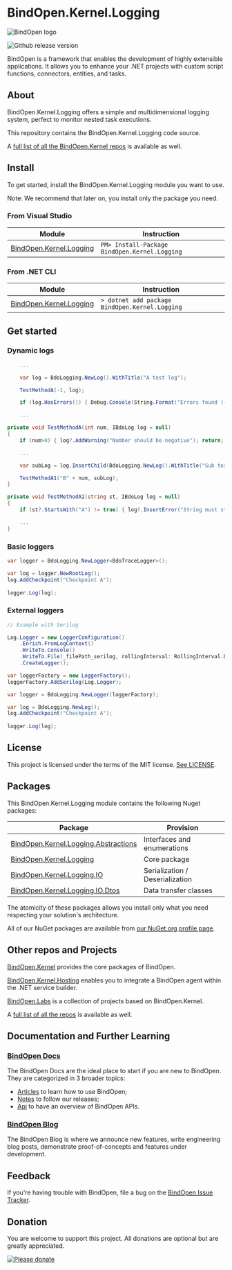 # BindOpen.Kernel.Logging

![BindOpen logo](https://storage.bindopen.org/img/logos/logo_bindopen.png)

![Github release version](https://img.shields.io/nuget/v/BindOpen.Kernel.Abstractions.svg?style=plastic)


BindOpen is a framework that enables the development of highly extensible applications. It allows you to enhance your .NET projects with custom script functions, connectors, entities, and tasks.

## About

BindOpen.Kernel.Logging offers a simple and multidimensional logging system, perfect to monitor nested task executions.

This repository contains the BindOpen.Kernel.Logging code source.

A [full list of all the BindOpen.Kernel repos](https://www.nuget.org/packages?q=bindopen.kernel) is available as well.


## Install

To get started, install the BindOpen.Kernel.Logging module you want to use.

Note: We recommend that later on, you install only the package you need.

### From Visual Studio

| Module | Instruction |
|--------|-----|
| [BindOpen.Kernel.Logging](https://www.nuget.org/packages/BindOpen.Kernel.Logging) | ```PM> Install-Package BindOpen.Kernel.Logging``` |

### From .NET CLI

| Module | Instruction |
|--------|-----|
| [BindOpen.Kernel.Logging](https://www.nuget.org/packages/BindOpen.Kernel.Logging) | ```> dotnet add package BindOpen.Kernel.Logging``` |

## Get started

### Dynamic logs

```csharp
    ...

    var log = BdoLogging.NewLog().WithTitle("A test log");

    TestMethodA(-1, log);

    if (log.HasErrors()) { Debug.Console(String.Format("Errors found ({0})", log.ToString())); }

    ...

private void TestMethodA(int num, IBdoLog log = null)
{
    if (num>0) { log?.AddWarning("Number should be negative"); return; }

    ...

    var subLog = log.InsertChild(BdoLogging.NewLog().WithTitle("Sub test log"));

    TestMethodA1("B" + num, subLog);
}

private void TestMethodA1(string st, IBdoLog log = null)
{
    if (st?.StartsWith("A") != true) { log?.InsertError("String must start with 'A'").WithResultCode("500"); return; }

    ...
}

```

### Basic loggers

```csharp
var logger = BdoLogging.NewLogger<BdoTraceLogger>();

var log = logger.NewRootLog();
log.AddCheckpoint("Checkpoint A");
            
logger.Log(log);
```

### External loggers

```csharp
// Example with Serilog

Log.Logger = new LoggerConfiguration()
    .Enrich.FromLogContext()
    .WriteTo.Console()
    .WriteTo.File(_filePath_serilog, rollingInterval: RollingInterval.Day)
    .CreateLogger();

var loggerFactory = new LoggerFactory();
loggerFactory.AddSerilog(Log.Logger);

var logger = BdoLogging.NewLogger(loggerFactory);

var log = BdoLogging.NewLog();
log.AddCheckpoint("Checkpoint A");
            
logger.Log(log);
```

## License

This project is licensed under the terms of the MIT license. [See LICENSE](https://github.com/bindopen/BindOpen.Kernel.Logging/blob/master/LICENSE).

## Packages

This BindOpen.Kernel.Logging module contains the following Nuget packages:

| Package | Provision |
|----------|-----|
| [BindOpen.Kernel.Logging.Abstractions](https://www.nuget.org/packages/BindOpen.Kernel.Logging.Abstractions) | Interfaces and enumerations |
| [BindOpen.Kernel.Logging](https://www.nuget.org/packages/BindOpen.Kernel.Logging) | Core package |
| [BindOpen.Kernel.Logging.IO](https://www.nuget.org/packages/BindOpen.Kernel.Logging.IO) | Serialization / Deserialization |
| [BindOpen.Kernel.Logging.IO.Dtos](https://www.nuget.org/packages/BindOpen.Kernel.Logging.IO.Dtos) | Data transfer classes |

The atomicity of these packages allows you install only what you need respecting your solution's architecture.

All of our NuGet packages are available from [our NuGet.org profile page](https://www.nuget.org/profiles/bindopen).


## Other repos and Projects

[BindOpen.Kernel](https://github.com/bindopen/BindOpen.Kernel) provides the core packages of BindOpen.

[BindOpen.Kernel.Hosting](https://github.com/bindopen/BindOpen.Kernel.Hosting) enables you to integrate a BindOpen agent within the .NET service builder.

[BindOpen.Labs](https://github.com/bindopen/BindOpen.Labs) is a collection of projects based on BindOpen.Kernel.


A [full list of all the repos](https://github.com/bindopen?tab=repositories) is available as well.


## Documentation and Further Learning

### [BindOpen Docs](https://docs.bindopen.org/)

The BindOpen Docs are the ideal place to start if you are new to BindOpen. They are categorized in 3 broader topics:

* [Articles](https://docs.bindopen.org/articles) to learn how to use BindOpen;
* [Notes](https://docs.bindopen.org/notes) to follow our releases;
* [Api](https://docs.bindopen.org/api) to have an overview of BindOpen APIs.

### [BindOpen Blog](https://www.bindopen.org/blog)

The BindOpen Blog is where we announce new features, write engineering blog posts, demonstrate proof-of-concepts and features under development.


## Feedback

If you're having trouble with BindOpen, file a bug on the [BindOpen Issue Tracker](https://github.com/bindopen/BindOpen/issues). 

## Donation

You are welcome to support this project. All donations are optional but are greatly appreciated.

[![Please donate](https://www.paypalobjects.com/en_US/i/btn/btn_donateCC_LG.gif)](https://www.paypal.com/donate/?hosted_button_id=PHG3WSUFYSMH4)


